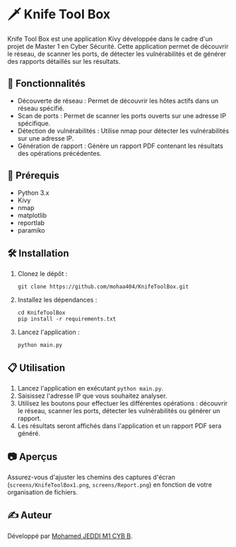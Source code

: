 # 🗡️ Knife Tool Box

Knife Tool Box est une application Kivy développée dans le cadre d'un projet de Master 1 en Cyber Sécurité. Cette application permet de découvrir le réseau, de scanner les ports, de détecter les vulnérabilités et de générer des rapports détaillés sur les résultats.

## 🚀 Fonctionnalités

- Découverte de réseau : Permet de découvrir les hôtes actifs dans un réseau spécifié.
- Scan de ports : Permet de scanner les ports ouverts sur une adresse IP spécifique.
- Détection de vulnérabilités : Utilise nmap pour détecter les vulnérabilités sur une adresse IP.
- Génération de rapport : Génère un rapport PDF contenant les résultats des opérations précédentes.

## 🔧 Prérequis

- Python 3.x
- Kivy
- nmap
- matplotlib
- reportlab
- paramiko

## 🛠️ Installation

1. Clonez le dépôt :

    ```
    git clone https://github.com/mohaa404/KnifeToolBox.git
    ```

2. Installez les dépendances :

    ```
    cd KnifeToolBox
    pip install -r requirements.txt
    ```

3. Lancez l'application :

    ```
    python main.py
    ```

## 📋 Utilisation

1. Lancez l'application en exécutant `python main.py`.
2. Saisissez l'adresse IP que vous souhaitez analyser.
3. Utilisez les boutons pour effectuer les différentes opérations : découvrir le réseau, scanner les ports, détecter les vulnérabilités ou générer un rapport.
4. Les résultats seront affichés dans l'application et un rapport PDF sera généré.

## 📷 Aperçus 


Assurez-vous d'ajuster les chemins des captures d'écran (`screens/KnifeToolBox1.png`, `screens/Report.png`) en fonction de votre organisation de fichiers.


## ✍️ Auteur

Développé par [Mohamed JEDDI M1 CYB B](https://github.com/mohaa404).

